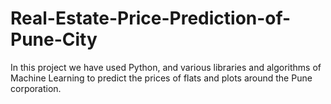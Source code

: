 # Real-Estate-Price-Prediction-of-Pune-City
In this project we have used Python, and various libraries and algorithms of Machine Learning to predict the prices of flats and plots around the Pune corporation.
